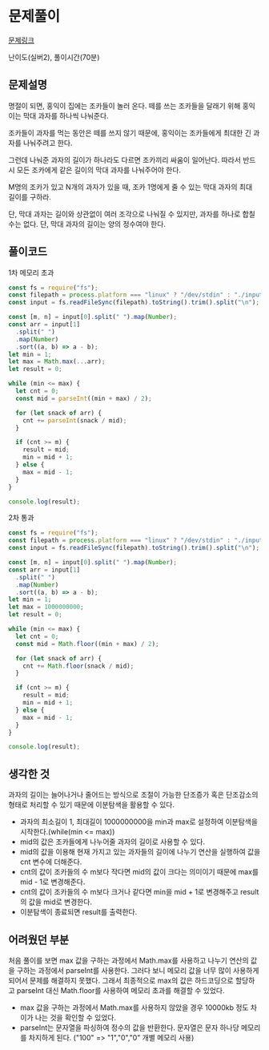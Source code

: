# 문제풀이

[문제링크](https://www.acmicpc.net/problem/16401)

난이도(실버2), 풀이시간(70분)

## 문제설명

명절이 되면, 홍익이 집에는 조카들이 놀러 온다. 떼를 쓰는 조카들을 달래기 위해 홍익이는 막대 과자를 하나씩 나눠준다.

조카들이 과자를 먹는 동안은 떼를 쓰지 않기 때문에, 홍익이는 조카들에게 최대한 긴 과자를 나눠주려고 한다.

그런데 나눠준 과자의 길이가 하나라도 다르면 조카끼리 싸움이 일어난다. 따라서 반드시 모든 조카에게 같은 길이의 막대 과자를 나눠주어야 한다.

M명의 조카가 있고 N개의 과자가 있을 때, 조카 1명에게 줄 수 있는 막대 과자의 최대 길이를 구하라.

단, 막대 과자는 길이와 상관없이 여러 조각으로 나눠질 수 있지만, 과자를 하나로 합칠 수는 없다. 단, 막대 과자의 길이는 양의 정수여야 한다.

## 풀이코드

1차 메모리 초과

```js
const fs = require("fs");
const filepath = process.platform === "linux" ? "/dev/stdin" : "./input.txt";
const input = fs.readFileSync(filepath).toString().trim().split("\n");

const [m, n] = input[0].split(" ").map(Number);
const arr = input[1]
  .split(" ")
  .map(Number)
  .sort((a, b) => a - b);
let min = 1;
let max = Math.max(...arr);
let result = 0;

while (min <= max) {
  let cnt = 0;
  const mid = parseInt((min + max) / 2);

  for (let snack of arr) {
    cnt += parseInt(snack / mid);
  }

  if (cnt >= m) {
    result = mid;
    min = mid + 1;
  } else {
    max = mid - 1;
  }
}

console.log(result);
```

2차 통과

```js
const fs = require("fs");
const filepath = process.platform === "linux" ? "/dev/stdin" : "./input.txt";
const input = fs.readFileSync(filepath).toString().trim().split("\n");

const [m, n] = input[0].split(" ").map(Number);
const arr = input[1]
  .split(" ")
  .map(Number)
  .sort((a, b) => a - b);
let min = 1;
let max = 1000000000;
let result = 0;

while (min <= max) {
  let cnt = 0;
  const mid = Math.floor((min + max) / 2);

  for (let snack of arr) {
    cnt += Math.floor(snack / mid);
  }

  if (cnt >= m) {
    result = mid;
    min = mid + 1;
  } else {
    max = mid - 1;
  }
}

console.log(result);
```

## 생각한 것

과자의 길이는 늘어나거나 줄어드는 방식으로 조절이 가능한 단조증가 혹은 단조감소의 형태로 처리할 수 있기 때문에 이분탐색을 활용할 수 있다.

- 과자의 최소길이 1, 최대길이 1000000000을 min과 max로 설정하여 이분탐색을 시작한다.(while(min <= max))
- mid의 값은 조카들에게 나누어줄 과자의 길이로 사용할 수 있다.
- mid의 값을 이용해 현재 가지고 있는 과자들의 길이에 나누기 연산을 실행하여 값을 cnt 변수에 더해준다.
- cnt의 값이 조카들의 수 m보다 작다면 mid의 값이 크다는 의미이기 때문에 max를 mid - 1로 변경해준다.
- cnt의 값이 조카들의 수 m보다 크거나 같다면 min을 mid + 1로 변경해주고 result의 값을 mid로 변경한다.
- 이분탐색이 종료되면 result를 출력한다.

## 어려웠던 부분

처음 풀이를 보면 max 값을 구하는 과정에서 Math.max를 사용하고 나누기 연산의 값을 구하는 과정에서 parseInt를 사용한다. 그러다 보니 메모리 값을 너무 많이 사용하게 되어서 문제를 해결하지 못했다. 그래서 최종적으로 max의 값은 하드코딩으로 할당하고 parseInt 대신 Math.floor를 사용하여 메모리 초과를 해결할 수 있었다.

- max 값을 구하는 과정에서 Math.max를 사용하지 않았을 경우 10000kb 정도 차이가 나는 것을 확인할 수 있었다.
- parseInt는 문자열을 파싱하여 정수의 값을 반환한다. 문자열은 문자 하나당 메모리를 차지하게 된다. ("100" => "1","0","0" 개별 메모리 사용)
